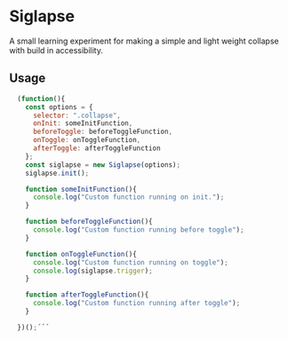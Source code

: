 # Siglapse
A small learning experiment for making a simple and light weight collapse with build in accessibility.

## Usage
```javascript
  (function(){
    const options = {
      selector: ".collapse",
      onInit: someInitFunction,
      beforeToggle: beforeToggleFunction,
      onToggle: onToggleFunction,
      afterToggle: afterToggleFunction
    };
    const siglapse = new Siglapse(options);
    siglapse.init();

    function someInitFunction(){
      console.log("Custom function running on init.");
    }

    function beforeToggleFunction(){
      console.log("Custom function running before toggle");
    }

    function onToggleFunction(){
      console.log("Custom function running on toggle");
      console.log(siglapse.trigger);
    }

    function afterToggleFunction(){
      console.log("Custom function running after toggle");
    }

  })();´´´
